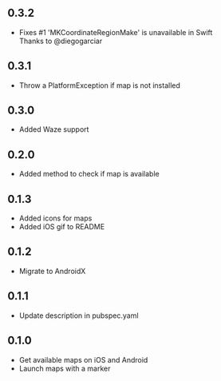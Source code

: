 ## 0.3.2

* Fixes #1 'MKCoordinateRegionMake' is unavailable in Swift </br>
  Thanks to @diegogarciar

## 0.3.1

* Throw a PlatformException if map is not installed

## 0.3.0

* Added Waze support

## 0.2.0

* Added method to check if map is available


## 0.1.3

* Added icons for maps
* Added iOS gif to README


## 0.1.2

* Migrate to AndroidX


## 0.1.1

* Update description in pubspec.yaml


## 0.1.0

* Get available maps on iOS and Android
* Launch maps with a marker
